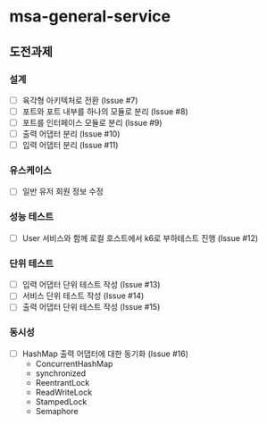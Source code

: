 # msa-general-service
## 도전과제 
### 설계
- [ ] 육각형 아키텍처로 전환 (Issue #7)
- [ ] 포트와 포트 내부를 하나의 모듈로 분리 (Issue #8)
- [ ] 포트를 인터페이스 모듈로 분리 (Issue #9)
- [ ] 출력 어댑터 분리 (Issue #10)
- [ ] 입력 어댑터 분리 (Issue #11)

### 유스케이스 
- [ ] 일반 유저 회원 정보 수정 

### 성능 테스트
- [ ] User 서비스와 함께 로컬 호스트에서 k6로 부하테스트 진행 (Issue #12)

### 단위 테스트
- [ ] 입력 어댑터 단위 테스트 작성 (Issue #13)
- [ ] 서비스 단위 테스트 작성 (Issue #14)
- [ ] 출력 어댑터 단위 테스트 작성 (Issue #15)

### 동시성 
- [ ] HashMap 출력 어댑터에 대한 동기화 (Issue #16)
  - ConcurrentHashMap
  - synchronized
  - ReentrantLock
  - ReadWriteLock
  - StampedLock
  - Semaphore
